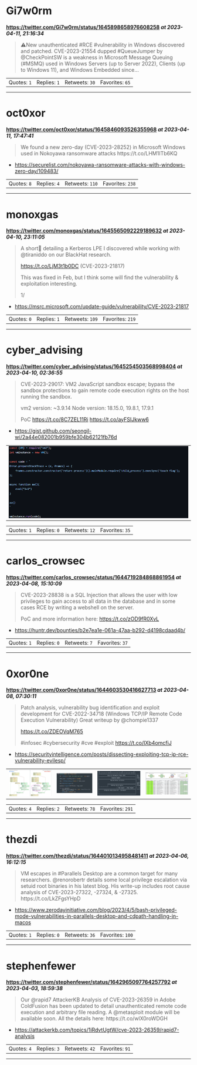 # Gi7w0rm
**https://twitter.com/Gi7w0rm/status/1645898658976608258 _at 2023-04-11, 21:16:34_**
<blockquote>
⚠️New unauthenticated #RCE #vulnerability in Windows discovered and patched.
CVE-2023-21554 dupped #QueueJumper by @CheckPointSW is a weakness in Microsoft Message Queuing (#MSMQ) used in Windows Servers (up to Server 2022), Clients (up to Windows 11), and Windows Embedded since…
</blockquote>

<table><tr>
<td>Quotes: <code>1</code></td>
<td>Replies: <code>1</code></td>
<td>Retweets: <code>30</code></td>
<td>Favorites: <code>65</code></td>
</tr></table>

---

# oct0xor
**https://twitter.com/oct0xor/status/1645846093526355968 _at 2023-04-11, 17:47:41_**
<blockquote>
We found a new zero-day (CVE-2023-28252) in Microsoft Windows used in Nokoyawa ransomware attacks
https://t.co/LHM1ITb6KQ
</blockquote>

* https://securelist.com/nokoyawa-ransomware-attacks-with-windows-zero-day/109483/

<table><tr>
<td>Quotes: <code>8</code></td>
<td>Replies: <code>4</code></td>
<td>Retweets: <code>110</code></td>
<td>Favorites: <code>238</code></td>
</tr></table>

---

# monoxgas
**https://twitter.com/monoxgas/status/1645565092229189632 _at 2023-04-10, 23:11:05_**
<blockquote>
A short🧵 detailing a Kerberos LPE I discovered while working with @tiraniddo on our BlackHat research.

https://t.co/LjM3t1b0DC (CVE-2023-21817)

This was fixed in Feb, but I think some will find the vulnerability &amp; exploitation interesting.

1/
</blockquote>

* https://msrc.microsoft.com/update-guide/vulnerability/CVE-2023-21817

<table><tr>
<td>Quotes: <code>0</code></td>
<td>Replies: <code>1</code></td>
<td>Retweets: <code>109</code></td>
<td>Favorites: <code>219</code></td>
</tr></table>

---

# cyber_advising
**https://twitter.com/cyber_advising/status/1645254503568998404 _at 2023-04-10, 02:36:55_**
<blockquote>
CVE-2023-29017: VM2 JavaScript sandbox escape; bypass the sandbox protections to gain remote code execution rights on the host running the sandbox.

vm2 version: ~3.9.14
Node version: 18.15.0, 19.8.1, 17.9.1

PoC
https://t.co/8C7ZEL11Ri https://t.co/ayFSIJkww6
</blockquote>

* https://gist.github.com/seongil-wi/2a44e082001b959bfe304b62121fb76d

<table><tr>
<td><img src="pictures/f65de0d50b4e1adb82d79bcee75aad8d3e344b3348f8379852f6decfbb41f60b.jpg" alt="f65de0d50b4e1adb82d79bcee75aad8d3e344b3348f8379852f6decfbb41f60b.jpg"></td>
</table></tr>
<table><tr>
<td>Quotes: <code>1</code></td>
<td>Replies: <code>0</code></td>
<td>Retweets: <code>12</code></td>
<td>Favorites: <code>35</code></td>
</tr></table>

---

# carlos_crowsec
**https://twitter.com/carlos_crowsec/status/1644719284868861954 _at 2023-04-08, 15:10:09_**
<blockquote>
CVE-2023-28838 is a SQL Injection that allows the user with low privileges to gain access to all data in the database and in some cases RCE by writing a webshell on the server.

PoC and more information here: https://t.co/zOD9fR0XvL
</blockquote>

* https://huntr.dev/bounties/b2e7ea1e-061a-47aa-b292-d4198cdaad4b/

<table><tr>
<td>Quotes: <code>1</code></td>
<td>Replies: <code>0</code></td>
<td>Retweets: <code>7</code></td>
<td>Favorites: <code>37</code></td>
</tr></table>

---

# 0xor0ne
**https://twitter.com/0xor0ne/status/1644603530416627713 _at 2023-04-08, 07:30:11_**
<blockquote>
Patch analysis, vulnerability bug identification and exploit development for CVE-2022-34718 (Windows TCP/IP Remote Code Execution Vulnerability)
Great writeup by @chompie1337 

https://t.co/ZDEOVqM765 

#infosec #cybersecurity #cve #exploit https://t.co/IXb4omcfiJ
</blockquote>

* https://securityintelligence.com/posts/dissecting-exploiting-tcp-ip-rce-vulnerability-evilesp/

<table><tr>
<td><img src="pictures/3aac7e71d128963425c815feddd6912d8b6f406ffae40803e0040bc0f7478163.jpg" alt="3aac7e71d128963425c815feddd6912d8b6f406ffae40803e0040bc0f7478163.jpg"></td>
<td><img src="pictures/d32f9e579b32bd908ea1b074277e74084502d313fe8e640f41cc330162b1f401.jpg" alt="d32f9e579b32bd908ea1b074277e74084502d313fe8e640f41cc330162b1f401.jpg"></td>
<td><img src="pictures/39e6dca5c24d5e5ae6e2e15f8b77bd8879f6ddee373e08f47a299082c420debd.jpg" alt="39e6dca5c24d5e5ae6e2e15f8b77bd8879f6ddee373e08f47a299082c420debd.jpg"></td>
<td><img src="pictures/dfe31e8d9908052d3a88d6ee99ee9457aad52c980d5a054ecfb261f01e614e14.jpg" alt="dfe31e8d9908052d3a88d6ee99ee9457aad52c980d5a054ecfb261f01e614e14.jpg"></td>
</table></tr>
<table><tr>
<td>Quotes: <code>4</code></td>
<td>Replies: <code>2</code></td>
<td>Retweets: <code>78</code></td>
<td>Favorites: <code>291</code></td>
</tr></table>

---

# thezdi
**https://twitter.com/thezdi/status/1644010134958481411 _at 2023-04-06, 16:12:15_**
<blockquote>
VM escapes in #Parallels Desktop are a common target for many researchers. @renorobertr details some local privilege escalation via setuid root binaries in his latest blog. His write-up includes root cause analysis of CVE-2023-27322, -27324, &amp; -27325. https://t.co/LkZFgsYHpD
</blockquote>

* https://www.zerodayinitiative.com/blog/2023/4/5/bash-privileged-mode-vulnerabilities-in-parallels-desktop-and-cdpath-handling-in-macos

<table><tr>
<td>Quotes: <code>1</code></td>
<td>Replies: <code>0</code></td>
<td>Retweets: <code>36</code></td>
<td>Favorites: <code>100</code></td>
</tr></table>

---

# stephenfewer
**https://twitter.com/stephenfewer/status/1642965097764257792 _at 2023-04-03, 18:59:38_**
<blockquote>
Our @rapid7 AttackerKB Analysis of CVE-2023-26359 in Adobe ColdFusion has been updated to detail unauthenticated remote code execution and arbitrary file reading. A @metasploit module will be available soon. All the details here: https://t.co/wlX0roWDGH
</blockquote>

* https://attackerkb.com/topics/1iRdvtUgtW/cve-2023-26359/rapid7-analysis

<table><tr>
<td>Quotes: <code>4</code></td>
<td>Replies: <code>3</code></td>
<td>Retweets: <code>42</code></td>
<td>Favorites: <code>91</code></td>
</tr></table>

---

